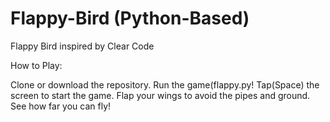 # Flappy-Bird (Python-Based)
Flappy Bird inspired by Clear Code

How to Play:

Clone or download the repository.
Run the game(flappy.py!
Tap(Space) the screen to start the game.
Flap your wings to avoid the pipes and ground.
See how far you can fly!
